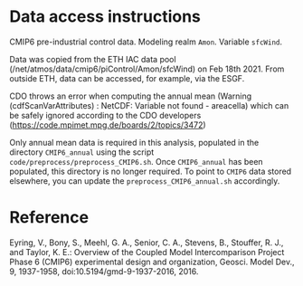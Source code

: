 # Data access instructions
CMIP6 pre-industrial control data. Modeling realm `Amon`. Variable `sfcWind`.

Data was copied from the ETH IAC data pool (/net/atmos/data/cmip6/piControl/Amon/sfcWind) on Feb 18th 2021.
From outside ETH, data can be accessed, for example, via the ESGF.

CDO throws an error when computing the annual mean
        (Warning (cdfScanVarAttributes) : NetCDF: Variable not found - areacella)
which can be safely ignored according to the CDO developers
        (https://code.mpimet.mpg.de/boards/2/topics/3472)

Only annual mean data is required in this analysis, populated in the directory `CMIP6_annual` using the script `code/preprocess/preprocess_CMIP6.sh`. Once `CMIP6_annual` has been populated, this directory is no longer required. To point to `CMIP6` data stored elsewhere, you can update the `preprocess_CMIP6_annual.sh` accordingly.
# Reference
Eyring, V., Bony, S., Meehl, G. A., Senior, C. A., Stevens, B., Stouffer, R. J., and Taylor, K. E.: Overview of the Coupled Model Intercomparison Project Phase 6 (CMIP6) experimental design and organization, Geosci. Model Dev., 9, 1937-1958, doi:10.5194/gmd-9-1937-2016, 2016.